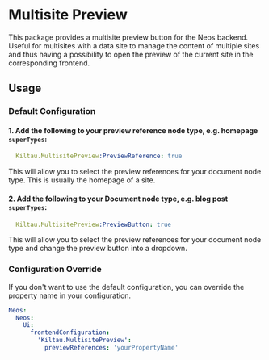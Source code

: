 # Multisite Preview

This package provides a multisite preview button for the Neos backend. Useful for multisites with a data site to manage the content of multiple sites and thus having a possibility to open the preview of the current site in the corresponding frontend.

## Usage

### Default Configuration

#### 1. Add the following to your preview reference node type, e.g. homepage `superTypes`:

```yaml
  Kiltau.MultisitePreview:PreviewReference: true
```

This will allow you to select the preview references for your document node type. This is usually the homepage of a site.

#### 2. Add the following to your Document node type, e.g. blog post `superTypes`:

```yaml
  Kiltau.MultisitePreview:PreviewButton: true
```

This will allow you to select the preview references for your document node type and change the preview button into a dropdown.

### Configuration Override

If you don't want to use the default configuration, you can override the property name in your configuration.

```yaml
Neos:
  Neos:
    Ui:
      frontendConfiguration:
        'Kiltau.MultisitePreview':
          previewReferences: 'yourPropertyName'
```
